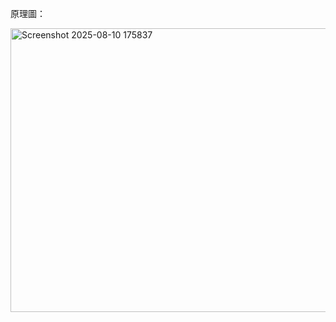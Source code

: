 原理圖：

<img width="711" height="454" alt="Screenshot 2025-08-10 175837" src="https://github.com/user-attachments/assets/3f17aaec-7a14-42ce-af11-73d7b6128d89" />
